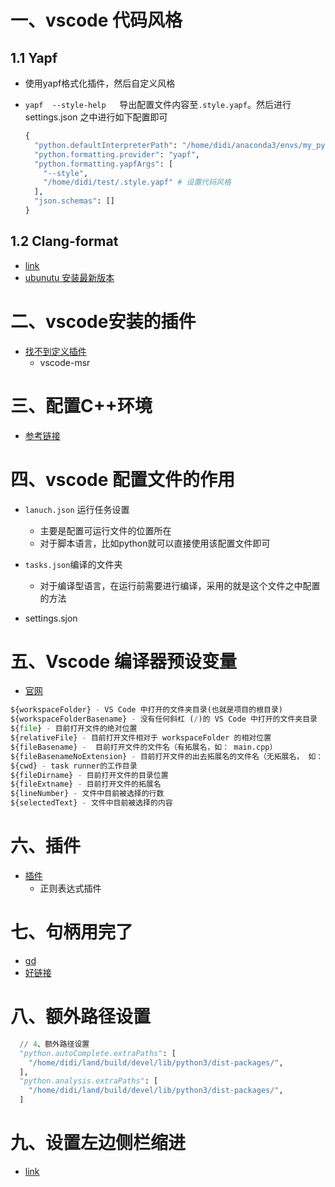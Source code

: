 # 一、vscode 代码风格

## 1.1 Yapf

- 使用yapf格式化插件，然后自定义风格

- `yapf  --style-help   `导出配置文件内容至`.style.yapf`。然后进行settings.json 之中进行如下配置即可

  ```python
  {
    "python.defaultInterpreterPath": "/home/didi/anaconda3/envs/my_python/bin/python",
    "python.formatting.provider": "yapf",
    "python.formatting.yapfArgs": [
      "--style",
      "/home/didi/test/.style.yapf" # 设置代码风格
    ],
    "json.schemas": []
  }
  ```


## 1.2 Clang-format

- [link](http://www.5ityx.com/cate100/295771.html)
- [ubunutu 安装最新版本](https://stackoverflow.com/questions/20756924/how-can-i-install-clang-format-in-ubuntu)

# 二、vscode安装的插件

- [找不到定义插件](https://github.com/microsoft/vscode/issues/96754)
  - vscode-msr




# 三、配置C++环境

- [参考链接](https://blog.csdn.net/reachzh1/article/details/120413575?ops_request_misc=&request_id=&biz_id=102&utm_term=mac%20vscode%E9%85%8D%E7%BD%AEc++%E7%8E%AF%E5%A2%83&utm_medium=distribute.pc_search_result.none-task-blog-2~all~sobaiduweb~default-1-120413575.142^v41^pc_rank_34_1,185^v2^control&spm=1018.2226.3001.4187)



# 四、vscode 配置文件的作用

- `lanuch.json` 运行任务设置
  - 主要是配置可运行文件的位置所在
  - 对于脚本语言，比如python就可以直接使用该配置文件即可

- `tasks.json`编译的文件夹
  - 对于编译型语言，在运行前需要进行编译，采用的就是这个文件之中配置的方法

- settings.sjon



# 五、Vscode 编译器预设变量

- [官网](https://code.visualstudio.com/docs/editor/variables-reference)

```python
${workspaceFolder} - VS Code 中打开的文件夹目录(也就是项目的根目录)
${workspaceFolderBasename} - 没有任何斜杠 (/)的 VS Code 中打开的文件夹目录
${file} - 目前打开文件的绝对位置
${relativeFile} - 目前打开文件相对于 workspaceFolder 的相对位置
${fileBasename} -  目前打开文件的文件名（有拓展名，如： main.cpp）
${fileBasenameNoExtension} - 目前打开文件的出去拓展名的文件名（无拓展名， 如： main.cpp）
${cwd} - task runner的工作目录
${fileDirname} - 目前打开文件的目录位置
${fileExtname} - 目前打开文件的拓展名
${lineNumber} - 文件中目前被选择的行数
${selectedText} - 文件中目前被选择的内容
```



# 六、插件

- [插件](https://hackr.io/blog/best-vscode-extensions)
  - 正则表达式插件



# 七、句柄用完了

- [gd](https://code.visualstudio.com/docs/setup/linux#_visual-studio-code-is-unable-to-watch-for-file-changes-in-this-large-workspace-error-enospc)
- [好链接](https://blog.csdn.net/lalafans/article/details/128117079?spm=1001.2101.3001.6650.6&utm_medium=distribute.pc_relevant.none-task-blog-2%7Edefault%7EBlogCommendFromBaidu%7ERate-6-128117079-blog-119081283.235%5Ev38%5Epc_relevant_default_base3&depth_1-utm_source=distribute.pc_relevant.none-task-blog-2%7Edefault%7EBlogCommendFromBaidu%7ERate-6-128117079-blog-119081283.235%5Ev38%5Epc_relevant_default_base3&utm_relevant_index=7)

# 八、额外路径设置

```python
  // 4、额外路径设置
  "python.autoComplete.extraPaths": [
    "/home/didi/land/build/devel/lib/python3/dist-packages/",
  ],
  "python.analysis.extraPaths": [
    "/home/didi/land/build/devel/lib/python3/dist-packages/",
  ]
```



# 九、设置左边侧栏缩进

- [link](https://blog.csdn.net/kunkliu/article/details/123904333)



